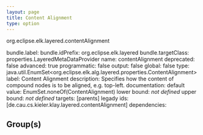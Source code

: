 ```yaml
---
layout: page
title: Content Alignment
type: option
---
```

org.eclipse.elk.layered.contentAlignment

bundle.label: 
bundle.idPrefix: org.eclipse.elk.layered
bundle.targetClass: properties.LayeredMetaDataProvider
name: contentAlignment
deprecated: false
advanced: true
programmatic: false
output: false
global: false
type: java.util.EnumSet&lt;org.eclipse.elk.alg.layered.properties.ContentAlignment&gt;
label: Content Alignment
description: Specifies how the content of compound nodes is to be aligned, e.g. top-left.
documentation: 
default value:  EnumSet.noneOf(ContentAlignment)
lower bound: *not defined*
upper bound: *not defined*
targets: [parents]
legady ids: [de.cau.cs.kieler.klay.layered.contentAlignment]
dependencies:

## Group(s)


